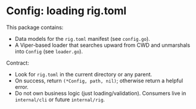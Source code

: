 # Config: loading rig.toml

This package contains:
- Data models for the `rig.toml` manifest (see `config.go`).
- A Viper-based loader that searches upward from CWD and unmarshals into `Config` (see `loader.go`).

Contract:
- Look for `rig.toml` in the current directory or any parent.
- On success, return `(*Config, path, nil)`; otherwise return a helpful error.
- Do not own business logic (just loading/validation). Consumers live in `internal/cli` or future `internal/rig`.
